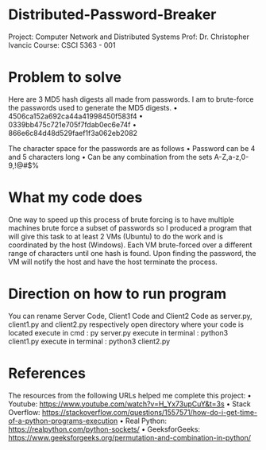 # Distributed-Password-Breaker

Project: Computer Network and Distributed Systems
Prof: Dr. Christopher Ivancic
Course: CSCI 5363 - 001

# Problem to solve
Here are 3 MD5 hash digests all made from passwords. I am to brute-force the passwords used to generate the MD5 digests.
•	4506ca152a692ca44a41998450f583f4
•	0339bb475c721e705f7fdab0ec6e74f
• 866e6c84d48d529faef1f3a062eb2082

The character space for the passwords are as follows
•	Password can be 4 and 5 characters long
•	Can be any combination from the sets A-Z,a-z,0-9,!@#$%


# What my code does
One way to speed up this process of brute forcing is to have multiple machines brute force a subset of passwords so I produced a program that will give this task to at least 2 VMs (Ubuntu) to do the work and is coordinated by the host (Windows). Each VM brute-forced over a different range of characters until one hash is found. Upon finding the password, the VM will notify the host and have the host terminate the process.


# Direction on how to run program
You can rename Server Code, Client1 Code and Client2 Code as server.py, client1.py and client2.py respectively
open directory where your code is located
execute in cmd : py server.py
execute in terminal : python3 client1.py
execute in terminal : python3 client2.py


# References
The resources from the following URLs helped me complete this project:
•	Youtube: https://www.youtube.com/watch?v=H_Yx73upCuY&t=3s
•	Stack Overflow: https://stackoverflow.com/questions/1557571/how-do-i-get-time-of-a-python-programs-execution
•	Real Python: https://realpython.com/python-sockets/
•	GeeksforGeeks: https://www.geeksforgeeks.org/permutation-and-combination-in-python/


